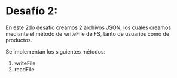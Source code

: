 # Desafío 2:

En este 2do desafío creamos 2 archivos JSON, los cuales creamos mediante el método de writeFile de FS, tanto de usuarios como de productos.

Se implementan los siguientes métodos:

1. writeFile
2. readFile
